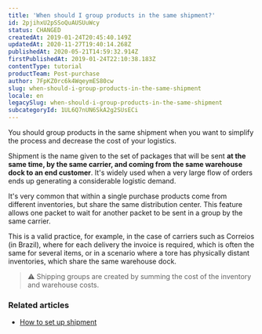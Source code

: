 ```yaml
---
title: 'When should I group products in the same shipment?'
id: 2pjihxU2pSSoQuAUSUuWcy
status: CHANGED
createdAt: 2019-01-24T20:45:40.149Z
updatedAt: 2020-11-27T19:40:14.268Z
publishedAt: 2020-05-21T14:59:32.914Z
firstPublishedAt: 2019-01-24T22:10:38.183Z
contentType: tutorial
productTeam: Post-purchase
author: 7FpKZ0rc6k4WqeymES80cw
slug: when-should-i-group-products-in-the-same-shipment
locale: en
legacySlug: when-should-i-group-products-in-the-same-shipment
subcategoryId: 1UL6Q7nUN6SkA2g2SUsECi
---
```


You should group products in the same shipment when you want to simplify the process and decrease the cost of your logistics.

Shipment is the name given to the set of packages that will be sent __at the same time, by the same carrier, and coming from the same warehouse dock to an end customer__. It's widely used when a very large flow of orders ends up generating a considerable logistic demand.

It's very common that within a single purchase products come from different inventories, but share the same distribution center. This feature allows one packet to wait for another packet to be sent in a group by the same carrier.

This is a valid practice, for example, in the case of carriers such as Correios (in Brazil), where for each delivery the invoice is required, which is often the same for several items, or in a scenario where a tore has physically distant inventories, which share the same warehouse dock.

>⚠️ Shipping groups are created by summing the cost of the inventory and warehouse costs.

### Related articles
- [How to set up shipment](https://help.vtex.com/en/tutorial/como-funciona-a-remessa?locale=en)
